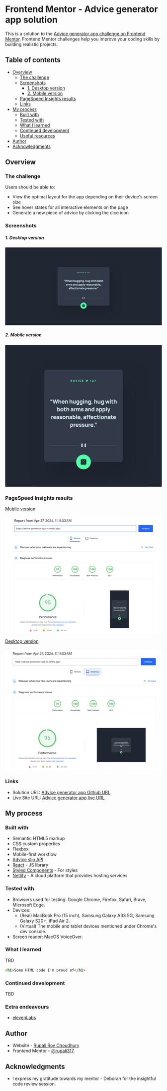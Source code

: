 # Frontend Mentor - Advice generator app solution

This is a solution to the [Advice generator app challenge on Frontend Mentor](https://www.frontendmentor.io/challenges/advice-generator-app-QdUG-13db). Frontend Mentor challenges help you improve your coding skills by building realistic projects.

## Table of contents

- [Overview](#overview)
  - [The challenge](#the-challenge)
  - [Screenshots](#screenshots)
    - [1. Desktop version](#1-desktop-version)
    - [2. Mobile version](#2-mobile-version)
  - [PageSpeed Insights results](#pagespeed-insights-results)
  - [Links](#links)
- [My process](#my-process)
  - [Built with](#built-with)
  - [Tested with](#tested-with)
  - [What I learned](#what-i-learned)
  - [Continued development](#continued-development)
  - [Useful resources](#useful-resources)
- [Author](#author)
- [Acknowledgments](#acknowledgments)

## Overview

### The challenge

Users should be able to:

- View the optimal layout for the app depending on their device's screen size
- See hover states for all interactive elements on the page
- Generate a new piece of advice by clicking the dice icon

### Screenshots

##### 1. Desktop version

![Advice generator app desktop](./public/screenshots/Advice-generator-app-desktop.png)

##### 2. Mobile version

![Advice generator app mobile](./public/screenshots/Advice-generator-app-mobile.png)

### PageSpeed Insights results

[Mobile version](https://pagespeed.web.dev/analysis/https-advice-generator-app-rc-netlify-app/w97b29e4y9?form_factor=mobile)

![PageSpeed insights mobile](./public/screenshots/Page-speed-insights-mobile.png)

[Desktop version](https://pagespeed.web.dev/analysis/https-advice-generator-app-rc-netlify-app/w97b29e4y9?form_factor=desktop)

![PageSpeed insights desktop](./public/screenshots/Page-speed-insights-desktop.png)

### Links

- Solution URL: [Advice generator app Github URL](https://github.com/rupali317/advice-generator-app)
- Live Site URL: [Advice generator app live URL](https://advice-generator-app-rc.netlify.app/)

## My process

### Built with

- Semantic HTML5 markup
- CSS custom properties
- Flexbox
- Mobile-first workflow
- [Advice slip API](https://api.adviceslip.com)
- [React](https://reactjs.org/) - JS library
- [Styled Components](https://styled-components.com/) - For styles
- [Netlify](https://www.netlify.com/) - A cloud platform that provides hosting services

### Tested with

- Browsers used for testing: Google Chrome, Firefox, Safari, Brave, Microsoft Edge.
- Devices:
  - (Real) MacBook Pro (15 inch), Samsung Galaxy A33 5G, Samsung Galaxy S20+, iPad Air 2.
  - (Virtual) The mobile and tablet devices mentioned under Chrome's dev console.
- Screen reader: MacOS VoiceOver.

### What I learned

TBD

```html
<h1>Some HTML code I'm proud of</h1>
```

### Continued development

TBD

### Extra endeavours

- [elevenLabs](https://elevenlabs.io/)

## Author

- Website - [Rupali Roy Choudhury](https://www.linkedin.com/in/rupali-rc/)
- Frontend Mentor - [@rupali317](https://www.frontendmentor.io/profile/rupali317)

## Acknowledgments

- I express my gratitude towards my mentor - Deborah for the insightful code review session.
